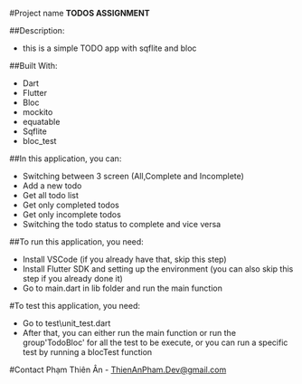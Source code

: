 #Project name
**TODOS ASSIGNMENT**

##Description:
- this is a simple TODO app with sqflite and bloc

##Built With:
- Dart
- Flutter
- Bloc
- mockito
- equatable
- Sqflite
- bloc_test

##In this application, you can:
- Switching between 3 screen (All,Complete and Incomplete)
- Add a new todo
- Get all todo list
- Get only completed todos
- Get only incomplete todos
- Switching the todo status to complete and vice versa

##To run this application, you need:
- Install VSCode (if you already have that, skip this step)
- Install Flutter SDK and setting up the environment (you can also skip this step if you already done it)
- Go to main.dart in lib folder and run the main function

#To test this application, you need:
- Go to test\unit_test.dart
- After that, you can either run the main function or run the group'TodoBloc' for all the test to be execute, or you can run a specific test by running a blocTest function

#Contact
Phạm Thiên Ân - ThienAnPham.Dev@gmail.com
